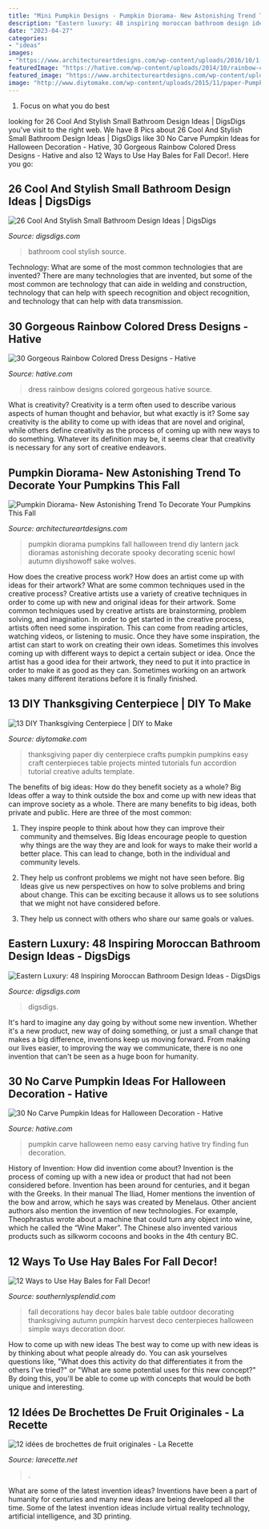 ```yaml
---
title: "Mini Pumpkin Designs - Pumpkin Diorama- New Astonishing Trend To Decorate Your Pumpkins This Fall"
description: "Eastern luxury: 48 inspiring moroccan bathroom design ideas"
date: "2023-04-27"
categories:
- "ideas"
images:
- "https://www.architectureartdesigns.com/wp-content/uploads/2016/10/1-31-630x840.jpg"
featuredImage: "https://hative.com/wp-content/uploads/2014/10/rainbow-colored-dress/2-rainbow-colored-dress-designs.jpg"
featured_image: "https://www.architectureartdesigns.com/wp-content/uploads/2016/10/1-31-630x840.jpg"
image: "http://www.diytomake.com/wp-content/uploads/2015/11/paper-Pumpkin-Centerpiece-DIY.jpg"
---
```



1. Focus on what you do best

	

		
looking for 26 Cool And Stylish Small Bathroom Design Ideas | DigsDigs you've visit to the right web. We have 8 Pics about 26 Cool And Stylish Small Bathroom Design Ideas | DigsDigs like 30 No Carve Pumpkin Ideas for Halloween Decoration - Hative, 30 Gorgeous Rainbow Colored Dress Designs - Hative and also 12 Ways to Use Hay Bales for Fall Decor!. Here you go:
		
    
## 26 Cool And Stylish Small Bathroom Design Ideas | DigsDigs

<img loading=lazy src="http://www.digsdigs.com/photos/cool-and-stylish-small-bathroom-design-ideas-20.jpg" onerror="this.onerror=null;this.src='https://tse1.mm.bing.net/th?id=OIP.KeMWc1wkCksa4W9khrPOOQHaLE&amp;pid=15.1';" alt="26 Cool And Stylish Small Bathroom Design Ideas | DigsDigs">

_Source: digsdigs.com_

>bathroom cool stylish source. 

	

Technology: What are some of the most common technologies that are invented?
There are many technologies that are invented, but some of the most common are technology that can aide in welding and construction, technology that can help with speech recognition and object recognition, and technology that can help with data transmission.

    
## 30 Gorgeous Rainbow Colored Dress Designs - Hative

<img loading=lazy src="https://hative.com/wp-content/uploads/2014/10/rainbow-colored-dress/2-rainbow-colored-dress-designs.jpg" onerror="this.onerror=null;this.src='https://tse1.mm.bing.net/th?id=OIP.O1xh39cyaoTDtLrbhLdlQwHaLI&amp;pid=15.1';" alt="30 Gorgeous Rainbow Colored Dress Designs - Hative">

_Source: hative.com_

>dress rainbow designs colored gorgeous hative source. 

	

What is creativity?
Creativity is a term often used to describe various aspects of human thought and behavior, but what exactly is it? Some say creativity is the ability to come up with ideas that are novel and original, while others define creativity as the process of coming up with new ways to do something. Whatever its definition may be, it seems clear that creativity is necessary for any sort of creative endeavors.

    
## Pumpkin Diorama- New Astonishing Trend To Decorate Your Pumpkins This Fall

<img loading=lazy src="https://www.architectureartdesigns.com/wp-content/uploads/2016/10/1-31-630x840.jpg" onerror="this.onerror=null;this.src='https://tse4.mm.bing.net/th?id=OIP._bicU6qlFQi4-bubCXL3hAHaJ4&amp;pid=15.1';" alt="Pumpkin Diorama- New Astonishing Trend To Decorate Your Pumpkins This Fall">

_Source: architectureartdesigns.com_

>pumpkin diorama pumpkins fall halloween trend diy lantern jack dioramas astonishing decorate spooky decorating scenic howl autumn diyshowoff sake wolves. 

	

How does the creative process work? How does an artist come up with ideas for their artwork? What are some common techniques used in the creative process?
Creative artists use a variety of creative techniques in order to come up with new and original ideas for their artwork. Some common techniques used by creative artists are brainstorming, problem solving, and imagination. In order to get started in the creative process, artists often need some inspiration. This can come from reading articles, watching videos, or listening to music. Once they have some inspiration, the artist can start to work on creating their own ideas. Sometimes this involves coming up with different ways to depict a certain subject or idea. Once the artist has a good idea for their artwork, they need to put it into practice in order to make it as good as they can. Sometimes working on an artwork takes many different iterations before it is finally finished.

    
## 13 DIY Thanksgiving Centerpiece | DIY To Make

<img loading=lazy src="http://www.diytomake.com/wp-content/uploads/2015/11/paper-Pumpkin-Centerpiece-DIY.jpg" onerror="this.onerror=null;this.src='https://tse1.mm.bing.net/th?id=OIP.CzE16smfJlePxqmQbecGywHaLH&amp;pid=15.1';" alt="13 DIY Thanksgiving Centerpiece | DIY to Make">

_Source: diytomake.com_

>thanksgiving paper diy centerpiece crafts pumpkin pumpkins easy craft centerpieces table projects minted tutorials fun accordion tutorial creative adults template. 

	

The benefits of big ideas: How do they benefit society as a whole?
Big Ideas offer a way to think outside the box and come up with new ideas that can improve society as a whole. There are many benefits to big ideas, both private and public. Here are three of the most common: 
1) They inspire people to think about how they can improve their community and themselves. Big Ideas encourage people to question why things are the way they are and look for ways to make their world a better place. This can lead to change, both in the individual and community levels.

2) They help us confront problems we might not have seen before. Big Ideas give us new perspectives on how to solve problems and bring about change. This can be exciting because it allows us to see solutions that we might not have considered before.

3) They help us connect with others who share our same goals or values.

    
## Eastern Luxury: 48 Inspiring Moroccan Bathroom Design Ideas - DigsDigs

<img loading=lazy src="https://www.digsdigs.com/photos/inspiring-moroccan-bathrooms-41-554x739.jpg" onerror="this.onerror=null;this.src='https://tse3.mm.bing.net/th?id=OIP.nEXLn6XvexFU9uVYO14reQHaJ4&amp;pid=15.1';" alt="Eastern Luxury: 48 Inspiring Moroccan Bathroom Design Ideas - DigsDigs">

_Source: digsdigs.com_

>digsdigs. 

	

It's hard to imagine any day going by without some new invention. Whether it's a new product, new way of doing something, or just a small change that makes a big difference, inventions keep us moving forward. From making our lives easier, to improving the way we communicate, there is no one invention that can't be seen as a huge boon for humanity.

    
## 30 No Carve Pumpkin Ideas For Halloween Decoration - Hative

<img loading=lazy src="https://hative.com/wp-content/uploads/2014/10/no-carve-pumpkin-ideas/17-nemo-pumpkin.jpg" onerror="this.onerror=null;this.src='https://tse2.mm.bing.net/th?id=OIP.q4WWGGw0FN93hfCrxsT_nAHaLG&amp;pid=15.1';" alt="30 No Carve Pumpkin Ideas for Halloween Decoration - Hative">

_Source: hative.com_

>pumpkin carve halloween nemo easy carving hative try finding fun decoration. 

	

History of Invention: How did invention come about?
Invention is the process of coming up with a new idea or product that had not been considered before. Invention has been around for centuries, and it began with the Greeks. In their manual The Iliad, Homer mentions the invention of the bow and arrow, which he says was created by Menelaus. Other ancient authors also mention the invention of new technologies. For example, Theophrastus wrote about a machine that could turn any object into wine, which he called the “Wine Maker”. The Chinese also invented various products such as silkworm cocoons and books in the 4th century BC.

    
## 12 Ways To Use Hay Bales For Fall Decor!

<img loading=lazy src="https://www.southernlysplendid.com/wp-content/uploads/2017/08/hay13.jpg" onerror="this.onerror=null;this.src='https://tse1.mm.bing.net/th?id=OIP.MIHJNY36PqUDPXbCYzF3HgAAAA&amp;pid=15.1';" alt="12 Ways to Use Hay Bales for Fall Decor!">

_Source: southernlysplendid.com_

>fall decorations hay decor bales bale table outdoor decorating thanksgiving autumn pumpkin harvest deco centerpieces halloween simple ways decoration door. 

	

How to come up with new ideas
The best way to come up with new ideas is by thinking about what people already do. You can ask yourselves questions like, "What does this activity do that differentiates it from the others I've tried?" or "What are some potential uses for this new concept?" By doing this, you'll be able to come up with concepts that would be both unique and interesting.

    
## 12 Idées De Brochettes De Fruit Originales - La Recette

<img loading=lazy src="https://larecette.net/wp-content/uploads/2015/03/11070737_10152803680807825_9160589441016240271_n.jpg" onerror="this.onerror=null;this.src='https://tse4.mm.bing.net/th?id=OIP.8ebVvk2LQVT_ag74HHXfTQHaLH&amp;pid=15.1';" alt="12 idées de brochettes de fruit originales - La Recette">

_Source: larecette.net_

>. 

	

What are some of the latest invention ideas?
Inventions have been a part of humanity for centuries and many new ideas are being developed all the time. Some of the latest invention ideas include virtual reality technology, artificial intelligence, and 3D printing.

